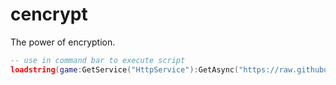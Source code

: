 # cencrypt
 The power of encryption.

```lua
-- use in command bar to execute script
loadstring(game:GetService("HttpService"):GetAsync("https://raw.githubusercontent.com/cencrypt/cencrypt/v0.3/encryption/main.lua"))()
```